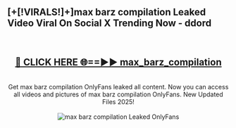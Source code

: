 <h2>[+[!VIRALS!]+]max barz compilation Leaked Video Viral On Social X Trending Now - ddord</h2>
<br>
<div align="center">
<h2><a href="https://libra.edu.pl?max_barz_compilation" rel="nofollow">🔴 CLICK HERE 🌐==►► max_barz_compilation</a></h2>
<br>
Get max barz compilation OnlyFans leaked all content. Now you can access all videos and pictures of max barz compilation OnlyFans. New Updated Files 2025!
<br>
<br>
<a href="https://libra.edu.pl?max_barz_compilation" rel="nofollow" data-target="animated-image.originalLink"><img src="https://i.ibb.co.com/WyWwxjT/player-gif2.gif" alt="max barz compilation Leaked OnlyFans" style="max-width: 100%; display: inline-block;" data-target="animated-image.originalImage"></a>
</div>
<br>